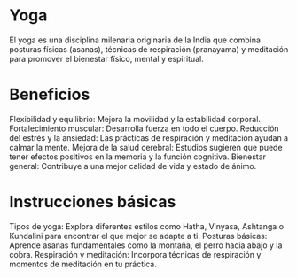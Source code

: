 # Yoga
El yoga es una disciplina milenaria originaria de la India que combina posturas físicas (asanas), técnicas de respiración (pranayama) y meditación para promover el bienestar físico, mental y espiritual.
# Beneficios
Flexibilidad y equilibrio: Mejora la movilidad y la estabilidad corporal.
Fortalecimiento muscular: Desarrolla fuerza en todo el cuerpo.
Reducción del estrés y la ansiedad: Las prácticas de respiración y meditación ayudan a calmar la mente.
Mejora de la salud cerebral: Estudios sugieren que puede tener efectos positivos en la memoria y la función cognitiva.
 Bienestar general: Contribuye a una mejor calidad de vida y estado de ánimo. 
 # Instrucciones básicas
Tipos de yoga: Explora diferentes estilos como Hatha, Vinyasa, Ashtanga o Kundalini para encontrar el que mejor se adapte a ti.
Posturas básicas: Aprende asanas fundamentales como la montaña, el perro hacia abajo y la cobra.
Respiración y meditación: Incorpora técnicas de respiración y momentos de meditación en tu práctica.